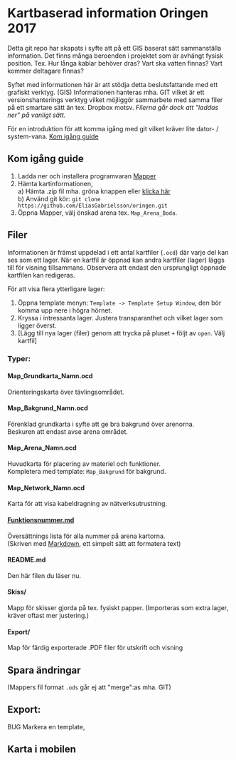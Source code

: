# Kartbaserad information Oringen 2017
Detta git repo har skapats i syfte att på ett GIS baserat sätt sammanställa information.
Det finns många beroenden i projektet som är avhängt fysisk position. Tex. Hur långa kablar behöver dras?
Vart ska vatten finnas? Vart kommer deltagare finnas?

Syftet med informationen här är att stödja detta beslutsfattande med ett grafiskt verktyg. (GIS)
Informationen hanteras mha. GIT vilket är ett versionshanterings verktyg vilket möjliggör sammarbete med samma filer på ett smartare sätt än tex. Dropbox motsv. *Filerna går dock att "laddas ner" på vanligt sätt.*

För en introduktion för att komma igång med git vilket kräver lite dator- / system-vana. [Kom igång guide](https://try.github.io/levels/1/challenges/1)

## Kom igång guide

1. Ladda ner och installera programvaran [Mapper](http://www.openorienteering.org/apps/mapper/)
2. Hämta kartinformationen, <br>
a) Hämta .zip fil mha. gröna knappen eller [klicka här](https://github.com/EliasGabrielsson/oringen/archive/master.zip) <br>
b) Använd git kör: `git clone https://github.com/EliasGabrielsson/oringen.git`
3. Öppna Mapper, välj önskad arena tex. `Map_Arena_Boda`.

## Filer
Informationen är främst uppdelad i ett antal kartfiler (`.ocd`) där varje del kan ses som ett lager.
När en kartfil är öppnad kan andra kartfiler (lager) läggs till för visning tillsammans. Observera att endast den ursprungligt öppnade kartfilen kan redigeras.

För att visa flera ytterligare lager:
1. Öppna template menyn: `Template -> Template Setup Window`, den bör komma upp nere i högra hörnet.
2. Kryssa i intressanta lager. Justera transparanthet och vilket lager som ligger överst.
3. [Lägg till nya lager (filer) genom att trycka på pluset `+` följt av `open`. Välj kartfil]

### Typer:

#### Map_Grundkarta_Namn.ocd
Orienteringskarta över tävlingsområdet.

#### Map_Bakgrund_Namn.ocd
Förenklad grundkarta i syfte att ge bra bakgrund över arenorna. <br> Beskuren att endast avse arena området.

#### Map_Arena_Namn.ocd
Huvudkarta för placering av materiel och funktioner. <br>
Kompletera med template: `Map_Bakgrund` för bakgrund.

#### Map_Network_Namn.ocd
Karta för att visa kabeldragning av nätverksutrustning.

#### [Funktionsnummer.md](../Funktionsnummer.md)
Översättnings lista för alla nummer på arena kartorna. <br>
(Skriven med [Markdown](http://www.markdowntutorial.com/), ett simpelt sätt att formatera text)

#### README.md
Den här filen du läser nu.

#### Skiss/
Mapp för skisser gjorda på tex. fysiskt papper.
(Importeras som extra lager, kräver oftast mer justering.)

#### Export/
Map för färdig exporterade .PDF filer för utskrift och visning

## Spara ändringar
(Mappers fil format `.ods` går ej att "merge":as mha. GIT)

## Export:

BUG
Markera en template,


## Karta i mobilen
